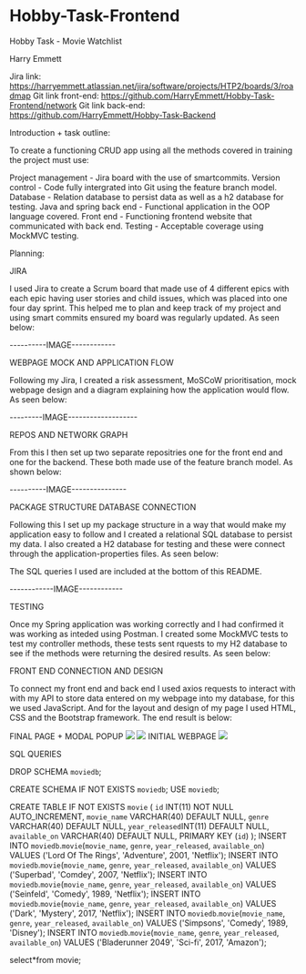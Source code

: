 # Hobby-Task-Frontend
Hobby Task - Movie Watchlist

Harry Emmett

Jira link: https://harryemmett.atlassian.net/jira/software/projects/HTP2/boards/3/roadmap
Git link front-end: https://github.com/HarryEmmett/Hobby-Task-Frontend/network
Git link back-end: https://github.com/HarryEmmett/Hobby-Task-Backend

Introduction + task outline:

To create a functioning CRUD app using all the methods covered in training the project must use:

Project management - Jira board with the use of smartcommits.
Version control - Code fully intergrated into Git using the feature branch model.
Database - Relation database to persist data as well as a h2 database for testing.
Java and spring back end - Functional application in the OOP language covered.
Front end - Functioning frontend website that communicated with back end.
Testing - Acceptable coverage using MockMVC testing.

Planning:

JIRA

I used Jira to create a Scrum board that made use of 4 different epics with each epic having user stories and child issues, which was placed into one four day sprint. This helped me to plan and keep track of my project and using smart commits ensured my board was regularly updated. As seen below:

----------IMAGE------------

WEBPAGE MOCK AND APPLICATION FLOW

Following my Jira, I created a risk assessment, MoSCoW prioritisation, mock webpage design and a diagram explaining how the application would flow. As seen below:

---------IMAGE-------------------


REPOS AND NETWORK GRAPH

From this I then set up two separate repositries one for the front end and one for the backend. These both made use of the feature branch model. As shown below:


----------IMAGE---------------

PACKAGE STRUCTURE DATABASE CONNECTION

Following this I set up my package structure in a way that would make my application easy to follow and I created a relational SQL database to persist my data. I also created a H2 database for testing and these were connect through the application-properties files. As seen below:

The SQL queries I used are included at the bottom of this README.


------------IMAGE------------

TESTING

Once my Spring application was working correctly and I had confirmed it was working as inteded using Postman. I created some MockMVC tests to test my controller methods, these tests sent rquests to my H2 database to see if the methods were returning the desired results. As seen below:

FRONT END CONNECTION AND DESIGN

To connect my front end and back end I used axios requests to interact with with my API to store data entered on my webpage into my database, for this we used JavaScript. And for the layout and design of my page I used HTML, CSS and the Bootstrap framework. The end result is below:

FINAL PAGE + MODAL POPUP 
![](https://imgur.com/5JHvLOQ)
![](https://imgur.com/McLknO7)
INITIAL WEBPAGE
![](https://imgur.com/PSBgD7O)


SQL QUERIES

DROP SCHEMA `moviedb`;

CREATE SCHEMA IF NOT EXISTS `moviedb`;
USE `moviedb`;

CREATE TABLE IF NOT EXISTS `movie` (
    `id` INT(11) NOT NULL AUTO_INCREMENT,
    `movie_name` VARCHAR(40) DEFAULT NULL,
    `genre` VARCHAR(40) DEFAULT NULL,
    `year_released`INT(11) DEFAULT NULL,
    `available_on` VARCHAR(40) DEFAULT NULL,
    PRIMARY KEY (`id`)
);
INSERT INTO `moviedb`.`movie`(`movie_name`, `genre`, `year_released`, `available_on`) VALUES ('Lord Of The Rings', 'Adventure', 2001, 'Netflix');
INSERT INTO `moviedb`.`movie`(`movie_name`, `genre`, `year_released`, `available_on`) VALUES ('Superbad', 'Comdey', 2007, 'Netflix');
INSERT INTO `moviedb`.`movie`(`movie_name`, `genre`, `year_released`, `available_on`) VALUES ('Seinfeld', 'Comedy', 1989, 'Netflix');
INSERT INTO `moviedb`.`movie`(`movie_name`, `genre`, `year_released`, `available_on`) VALUES ('Dark', 'Mystery', 2017, 'Netflix');
INSERT INTO `moviedb`.`movie`(`movie_name`, `genre`, `year_released`, `available_on`) VALUES ('Simpsons', 'Comedy', 1989, 'Disney');
INSERT INTO `moviedb`.`movie`(`movie_name`, `genre`, `year_released`, `available_on`) VALUES ('Bladerunner 2049', 'Sci-fi', 2017, 'Amazon');

select*from movie;